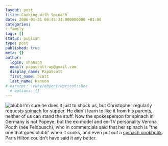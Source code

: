 ```yaml
---
layout: post
title: Cooking with Spinach
date: 2006-01-31 06:45:34.000000000 +01:00
categories:
- family
tags: []
status: publish
type: post
published: true
meta: {}
author:
  login: shanson
  email: papascott-wp@gmail.com
  display_name: PapaScott
  first_name: Scott
  last_name: Hanson
# excerpt: !ruby/object:Hpricot::Doc
  # options: {}
---
```

<p><a href="http://www.amazon.de/exec/obidos/redirect?link_code=as2&amp;path=ASIN/3774216096&amp;tag=papascott-21&amp;camp=1638&amp;creative=6742"><img src="http://images.amazon.com/images/P/3774216096.03._AA_SCTZZZZZZZ_.gif" border="0" alt="blubb" align="left" /></a> I'm sure he does it just to shock us, but Christopher regularly requests <a href="http://www.iglo.de/index.asp?m1=3&amp;m2=0" title="Willkommen bei iglo">spinach</a> for supper. He didn't learn to like it from his parents, neither of us can stand the stuff. Now the spokesperson for spinach in Germany is not Popeye, but the ex-model and ex-TV personality Verona Pooth (n&eacute;e  Feldbusch), who in commercials said that her spinach is "the one that goes blubb" when it cooks, and even put out a <a href="http://www.amazon.de/exec/obidos/redirect?link_code=as2&amp;path=ASIN/3774216096&amp;tag=papascott-21&amp;camp=1638&amp;creative=6742">spinach cookbook</a>. Paris Hilton couldn't have said it any better.</p>
